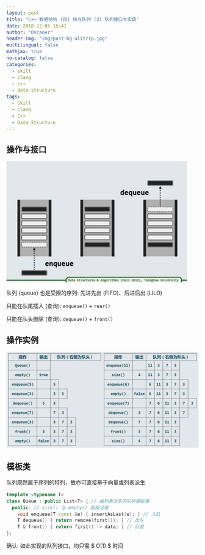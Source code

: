 ```yaml
---
layout: post
title: "C++ 数据结构 (四) 栈与队列 (3) 队列接口与实现"
date: 2018-12-05 15:41
author: "Oscaner"
header-img: "img/post-bg-alitrip.jpg"
multilingual: false
mathjax: true
no-catalog: false
categories:
  - skill
  - clang
  - c++
  - data structure
tags:
  - Skill
  - Clang
  - C++
  - Data Structure
---
```


## 操作与接口

![1.png](/img/in-post/skill/data-structure/post-queue-interface/1.png)

队列 (queue) 也是受限的序列: 先进先出 (FIFO)、后进后出 (LILO)

只能在队尾插入 (查询): `enqueue()` + `rear()`

只能在队头删除 (查询): `dequeue()` + `front()`

## 操作实例

![2.png](/img/in-post/skill/data-structure/post-queue-interface/2.png)

## 模板类

队列既然属于序列的特列，故亦可直接基于向量或列表派生

```cpp
template <typename T>
class Queue : public List<T> { // 由列表派生的队列模板类
  public: // size() 与 empty() 直接沿用
    void enqueue(T const &e) { insertAsLast(e); } // 入队
    T dequeue() { return remove(first()); } // 出队
    T & front() { return first() -> data; } // 队首
};
```

确认: 如此实现的队列接口，均只需 $ O(1) $ 时间

